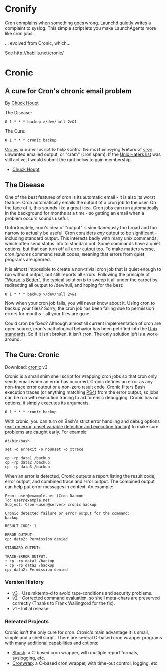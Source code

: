 # Cronify

Cron complains when something goes wrong. Launchd quietly writes a complaint
to syslog. This simple script lets you make LaunchAgents more like cron jobs.

... evolved from Cronic, which...

See http://habilis.net/cronic/

# Cronic

## A cure for Cron's chronic email problem
By [Chuck Houpt](https://habilis.net/chuck/)

The Disease:

    0 1 * * * backup >/dev/null 2>&1

The Cure:

    0 1 * * * cronic backup

[Cronic](https://habilis.net/cronic/cronic) is a shell script to help control
the most annoying feature of [cron](https://en.wikipedia.org/wiki/Cron):
unwanted emailed output, or "cram" (cron spam). If the [Unix Haters
list](http://web.archive.org/web/20160930164205/http://www.mindspring.com/~blackhart/)
was still active, I would submit the rant below to gain membership.
- [Chuck Houpt](http://habilis.net/chuck/)

## The Disease

One of the best features of cron is its automatic email - it is also its worst
feature. Cron automatically emails the output of a cron job to the user. On the
face of it, this sounds like a great idea. Cron jobs can run automatically in
the background for months at a time - so getting an email when a problem occurs
sounds useful.

Unfortunately, cron's idea of "output" is simultaneously too broad and too
narrow to actually be useful. Cron considers *any* output to be significant -
including standard output. This interacts badly with many unix commands, which
often send status info to standard out. Some commands have a quiet options, but
that can turn off all error output too. To make matters worse, cron *ignores*
command result codes, meaning that errors from quiet programs are ignored.

It is almost impossible to create a non-trivial cron job that is quiet enough
to run without output, but still reports all errors. Following the principle of
["Worse is Better"](http://www.jwz.org/doc/worse-is-better.html), the typical
solution is to sweep it all under the carpet by redirecting all output to
/dev/null, and hoping for the best:

    0 1 * * * backup >/dev/null 2>&1

Now when your cron job fails, you will never know about it. Using cron to
backup your files? Sorry, the cron job has been failing due to permission
errors for months - all your files are gone.

Could cron be fixed? Although almost all current implementation of cron are
open source, cron's pathological behavior has been petrified into the [Unix
standards](http://www.opengroup.org/onlinepubs/009695399/utilities/crontab.html).
So if it isn't broken, it isn't cron. The only solution left is a work-around.

## The Cure: Cronic

Download: [cronic](http://habilis.net/cronic/cronic) v3

Cronic is a small shim shell script for wrapping cron jobs so that cron only
sends email when an error has occurred. Cronic defines an error as any
non-trace error output or a non-zero result code. Cronic filters
[Bash](http://www.gnu.org/software/bash/bash.html) execution traces (or
anything matching
[PS4](http://www.gnu.org/software/bash/manual/bashref.html#index-PS4-228)) from
the error output, so jobs can be run with execution tracing to aid forensic
debugging.  Cronic has no options, it simply executes its arguments.

    0 1 * * * cronic backup

With cronic, you can turn on Bash's strict error handling and debug options
([exit on error, unset variable detection and execution
tracing](http://www.gnu.org/software/bash/manual/bashref.html#The-Set-Builtin))
to make sure problems are caught early.  For example:

    #!/bin/bash

    set -o errexit -o nounset -o xtrace

    cp -rp data1 /backup
    cp -rp data2 /backup
    cp -rp data3 /backup

When an error is detected, Cronic outputs a report listing the result code,
error output, and combined trace and error output. The combined output can help
put error messages in context.  An example:

    From: user@example.net (Cron Daemon)
    To: user@example.net
    Subject: Cron <user@server> cronic backup

    Cronic detected failure or error output for the command:
    backup

    RESULT CODE: 1

    ERROR OUTPUT:
    cp: data2: Permission denied

    STANDARD OUTPUT:

    TRACE-ERROR OUTPUT:
    + cp -rp data1 /backup
    + cp -rp data2 /backup
    cp: data2: Permission denied

### Version History

* [v3](https://habilis.net/cronic/cronic-v3) - Use mktemp-d to avoid
    race-conditions and security problems.
* v2 - Corrected command evaluation, so shell meta-chars are preserved
    correctly (Thanks to Frank Wallingford for the fix).
* v1 - Initial release.

### Releated Projects

Cronic isn't the only cure for cron. Cronic's main advantage it is small,
simple and a shell script. There are several C-based cron wrapper programs with
many additional capabilities and options:

* [Shush](http://web.taranis.org/shush/): a C-based cron wrapper, with multiple
    report formats, syslogging, etc.
* [Cronwrap](http://www.uow.edu.au/~sah/cronwrap.html): a C-based cron wrapper,
    with time-out control, logging, etc.

